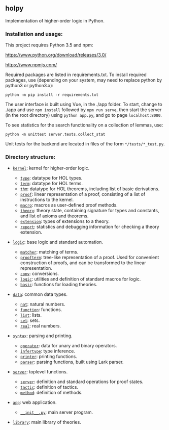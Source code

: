 ## holpy

Implementation of higher-order logic in Python.

### Installation and usage:

This project requires Python 3.5 and npm:

https://www.python.org/download/releases/3.0/

https://www.npmjs.com/

Required packages are listed in requirements.txt. To install required packages, use
(depending on your system, may need to replace python by python3 or python3.x):

```python -m pip install -r requirements.txt```

The user interface is built using Vue, in the ./app folder. To start,
change to ./app and use ```npm install``` followed by ```npm run serve```,
then start the server (in the root directory) using ```python app.py```,
and go to page ```localhost:8080```.

To see statistics for the search functionality on a collection of lemmas, use:

```python -m unittest server.tests.collect_stat```

Unit tests for the backend are located in files of the form ```*/tests/*_test.py```.

### Directory structure:

* [`kernel`](kernel/): kernel for higher-order logic.
  * [`type`](kernel/type.py): datatype for HOL types.
  * [`term`](kernel/term.py): datatype for HOL terms.
  * [`thm`](kernel/thm.py): datatype for HOL theorems, including list of basic derivations.
  * [`proof`](kernel/proof.py): linear representation of a proof, consisting of a list of instructions to the kernel.
  * [`macro`](kernel/macro.py): macros as user-defined proof methods.
  * [`theory`](kernel/theory.py): theory state, containing signature for types and constants, and list of axioms and theorems.
  * [`extension`](kernel/extension.py): types of extensions to a theory.
  * [`report`](kernel/report.py): statistics and debugging information for checking a theory extension.

* [`logic`](logic/): base logic and standard automation.
  * [`matcher`](logic/matcher.py): matching of terms.
  * [`proofterm`](logic/proofterm.py): tree-like representation of a proof. Used for convenient construction of proofs, and can be transformed to the linear representation.
  * [`conv`](logic/conv.py): conversions.
  * [`logic`](logic/logic.py): utilities and definition of standard macros for logic.
  * [`basic`](logic/basic.py): functions for loading theories.

* [`data`](data/): common data types.
  * [`nat`](data/nat.py): natural numbers.
  * [`function`](data/function.py): functions.
  * [`list`](data/list.py): lists.
  * [`set`](data/set.py): sets.
  * [`real`](data/real.py): real numbers.

* [`syntax`](syntax/): parsing and printing.
  * [`operator`](syntax/operator.py): data for unary and binary operators.
  * [`infertype`](syntax/infertype.py): type inference.
  * [`printer`](syntax/printer.py): printing functions.
  * [`parser`](syntax/parser.py): parsing functions, built using Lark parser.

* [`server`](server/): toplevel functions.
  * [`server`](server/server.py): definition and standard operations for proof states.
  * [`tactic`](server/tactic.py): definition of tactics.
  * [`method`](server/method.py): definition of methods.

* [`app`](app/): web application.
  * [`__init__.py`](app/__init__.py): main server program.

* [`library`](library/): main library of theories.
